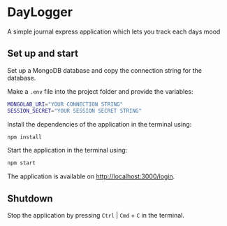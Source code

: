 # DayLogger
A simple journal express application which lets you track each days mood

## Set up and start

Set up a MongoDB database and copy the connection string for the database.

Make a `.env` file into the project folder and provide the variables: 
```sh
MONGOLAB_URI="YOUR CONNECTION STRING"
SESSION_SECRET="YOUR SESSION SECRET STRING"
```

Install the dependencies of the application in the terminal using:
```sh
npm install
```

Start the application in the terminal using:
```sh
npm start
```

The application is available on <http://localhost:3000/login>.

## Shutdown

Stop the application by pressing `Ctrl` | `Cmd` + `C` in the terminal.
